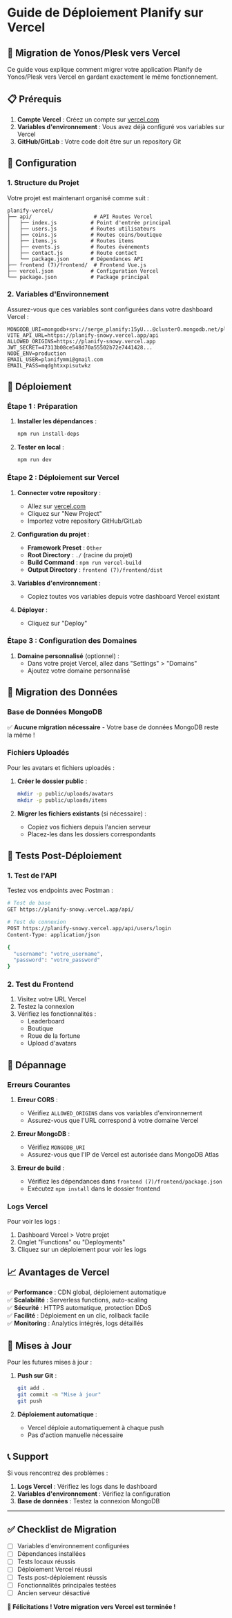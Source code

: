 # Guide de Déploiement Planify sur Vercel

## 🚀 Migration de Yonos/Plesk vers Vercel

Ce guide vous explique comment migrer votre application Planify de Yonos/Plesk vers Vercel en gardant exactement le même fonctionnement.

## 📋 Prérequis

1. **Compte Vercel** : Créez un compte sur [vercel.com](https://vercel.com)
2. **Variables d'environnement** : Vous avez déjà configuré vos variables sur Vercel
3. **GitHub/GitLab** : Votre code doit être sur un repository Git

## 🔧 Configuration

### 1. Structure du Projet

Votre projet est maintenant organisé comme suit :
```
planify-vercel/
├── api/                    # API Routes Vercel
│   ├── index.js           # Point d'entrée principal
│   ├── users.js           # Routes utilisateurs
│   ├── coins.js           # Routes coins/boutique
│   ├── items.js           # Routes items
│   ├── events.js          # Routes événements
│   ├── contact.js         # Route contact
│   └── package.json       # Dépendances API
├── frontend (7)/frontend/  # Frontend Vue.js
├── vercel.json            # Configuration Vercel
└── package.json           # Package principal
```

### 2. Variables d'Environnement

Assurez-vous que ces variables sont configurées dans votre dashboard Vercel :

```env
MONGODB_URI=mongodb+srv://serge_planify:15yU...@cluster0.mongodb.net/planify
VITE_API_URL=https://planify-snowy.vercel.app/api
ALLOWED_ORIGINS=https://planify-snowy.vercel.app
JWT_SECRET=47313b08ce548d70a55502b72e7441428...
NODE_ENV=production
EMAIL_USER=planifymmi@gmail.com
EMAIL_PASS=mqdghtxxpisutwkz
```

## 🚀 Déploiement

### Étape 1 : Préparation

1. **Installer les dépendances** :
   ```bash
   npm run install-deps
   ```

2. **Tester en local** :
   ```bash
   npm run dev
   ```

### Étape 2 : Déploiement sur Vercel

1. **Connecter votre repository** :
   - Allez sur [vercel.com](https://vercel.com)
   - Cliquez sur "New Project"
   - Importez votre repository GitHub/GitLab

2. **Configuration du projet** :
   - **Framework Preset** : `Other`
   - **Root Directory** : `./` (racine du projet)
   - **Build Command** : `npm run vercel-build`
   - **Output Directory** : `frontend (7)/frontend/dist`

3. **Variables d'environnement** :
   - Copiez toutes vos variables depuis votre dashboard Vercel existant

4. **Déployer** :
   - Cliquez sur "Deploy"

### Étape 3 : Configuration des Domaines

1. **Domaine personnalisé** (optionnel) :
   - Dans votre projet Vercel, allez dans "Settings" > "Domains"
   - Ajoutez votre domaine personnalisé

## 🔄 Migration des Données

### Base de Données MongoDB

✅ **Aucune migration nécessaire** - Votre base de données MongoDB reste la même !

### Fichiers Uploadés

Pour les avatars et fichiers uploadés :

1. **Créer le dossier public** :
   ```bash
   mkdir -p public/uploads/avatars
   mkdir -p public/uploads/items
   ```

2. **Migrer les fichiers existants** (si nécessaire) :
   - Copiez vos fichiers depuis l'ancien serveur
   - Placez-les dans les dossiers correspondants

## 🧪 Tests Post-Déploiement

### 1. Test de l'API

Testez vos endpoints avec Postman :

```bash
# Test de base
GET https://planify-snowy.vercel.app/api/

# Test de connexion
POST https://planify-snowy.vercel.app/api/users/login
Content-Type: application/json

{
  "username": "votre_username",
  "password": "votre_password"
}
```

### 2. Test du Frontend

1. Visitez votre URL Vercel
2. Testez la connexion
3. Vérifiez les fonctionnalités :
   - Leaderboard
   - Boutique
   - Roue de la fortune
   - Upload d'avatars

## 🔧 Dépannage

### Erreurs Courantes

1. **Erreur CORS** :
   - Vérifiez `ALLOWED_ORIGINS` dans vos variables d'environnement
   - Assurez-vous que l'URL correspond à votre domaine Vercel

2. **Erreur MongoDB** :
   - Vérifiez `MONGODB_URI`
   - Assurez-vous que l'IP de Vercel est autorisée dans MongoDB Atlas

3. **Erreur de build** :
   - Vérifiez les dépendances dans `frontend (7)/frontend/package.json`
   - Exécutez `npm install` dans le dossier frontend

### Logs Vercel

Pour voir les logs :
1. Dashboard Vercel > Votre projet
2. Onglet "Functions" ou "Deployments"
3. Cliquez sur un déploiement pour voir les logs

## 📈 Avantages de Vercel

✅ **Performance** : CDN global, déploiement automatique  
✅ **Scalabilité** : Serverless functions, auto-scaling  
✅ **Sécurité** : HTTPS automatique, protection DDoS  
✅ **Facilité** : Déploiement en un clic, rollback facile  
✅ **Monitoring** : Analytics intégrés, logs détaillés  

## 🔄 Mises à Jour

Pour les futures mises à jour :

1. **Push sur Git** :
   ```bash
   git add .
   git commit -m "Mise à jour"
   git push
   ```

2. **Déploiement automatique** :
   - Vercel déploie automatiquement à chaque push
   - Pas d'action manuelle nécessaire

## 📞 Support

Si vous rencontrez des problèmes :

1. **Logs Vercel** : Vérifiez les logs dans le dashboard
2. **Variables d'environnement** : Vérifiez la configuration
3. **Base de données** : Testez la connexion MongoDB

---

## ✅ Checklist de Migration

- [ ] Variables d'environnement configurées
- [ ] Dépendances installées
- [ ] Tests locaux réussis
- [ ] Déploiement Vercel réussi
- [ ] Tests post-déploiement réussis
- [ ] Fonctionnalités principales testées
- [ ] Ancien serveur désactivé

**🎉 Félicitations ! Votre migration vers Vercel est terminée !**
